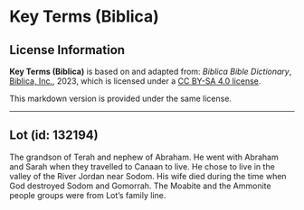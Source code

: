 # Key Terms (Biblica)

## License Information

**Key Terms (Biblica)** is based on and adapted from: _Biblica Bible Dictionary_, [Biblica, Inc.](https://www.biblica.com/), 2023, which is licensed under a [CC BY-SA 4.0 license](https://creativecommons.org/licenses/by-sa/4.0/legalcode.en).

This markdown version is provided under the same license.



--------------------------------

## Lot (id: 132194)

The grandson of Terah and nephew of Abraham. He went with Abraham and Sarah when they travelled to Canaan to live. He chose to live in the valley of the River Jordan near Sodom. His wife died during the time when God destroyed Sodom and Gomorrah. The Moabite and the Ammonite people groups were from Lot’s family line.


